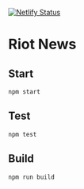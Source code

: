 [![Netlify Status](https://api.netlify.com/api/v1/badges/e20f8f2d-9f00-44a3-a411-1280de556d9e/deploy-status)](https://app.netlify.com/sites/riot-news/deploys)

# Riot News

## Start

```
npm start
```

## Test

```
npm test
```

## Build

```
npm run build
```
